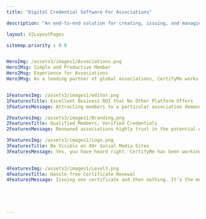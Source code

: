 ```yaml
---
title: "Digital Credential Software For Associations"

description: "An end-to-end solution for creating, issuing, and managing certificates and badges for associations and communities."

layout: V2LayoutPages

sitemap.priority : 0.9


HeroImg: /assets3/images1/Associations.png
Hero1Msg: Simple and Productive Member 
Hero2Msg: Experience for Associations
Hero3Msg: As a leading partner of global associations, CertifyMe works toward increasing their membership engagement and boosting their retention.


1FeaturesImg: /assets3/images1/editor.png
1FeaturesTitle: Excellent Business ROI that No Other Platform Offers
1FeaturesMessage: Attracting members to a particular association demands thoughtful planning. CertifyMe is the perfect answer to this inquest. It enables members of an association to find value in the membership program by obtaining socially shareable credentials that come with a scannable code. A collaboration with us can benefit your association by driving member engagement at cost-effective prices.

2FeaturesImg: /assets3/images1/Branding.png
2FeaturesTitle: Qualified Members, Verified Credentials
2FeaturesMessage: Renowned associations highly trust in the potential of our verifiable credentials. They offer their members CertifyMe certificates & badges for end-to-end security that only they have access to. Every document members receive via email is authenticated, downloadable, socially shareable, customized, and centralized.

3FeaturesImg: /assets3/images1/Logo.png
3FeaturesTitle: Be Visible on 40+ Social Media Sites
3FeaturesMessage: Yes, you have heard right. CertifyMe has been working on the credentialing platform for quite some time. The common phenomenon is that 89% of students, trainees, and learners showcase their expertise on social media channels to reach a broader audience. We streamline the online uploading process by integrating direct buttons/sections that do the data input on various social channels in the shortest time possible.

                  
4FeaturesImg: /assets3/images1/Level3.png
4FeaturesTitle: Hassle-free Certificate Renewal
4FeaturesMessage: Issuing one certificate and then nothing. It’s the most common scenario that association members face. It not only diminishes the certificate value but also affects the credibility of the association. To address this condition, CertifyMe offers certificate renewal reminders that notify the last day of certification validity and influence knowledge upgrades. A single click is all you need to renew your certification request.





---
```

